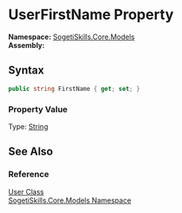 UserFirstName Property
======================

**Namespace:** [SogetiSkills.Core.Models][1]  
**Assembly:**

Syntax
------

```csharp
public string FirstName { get; set; }
```

### Property Value
Type: [String][2]

See Also
--------

### Reference
[User Class][3]  
[SogetiSkills.Core.Models Namespace][1]  

[1]: ../README.md
[2]: http://msdn.microsoft.com/en-us/library/s1wwdcbf
[3]: README.md